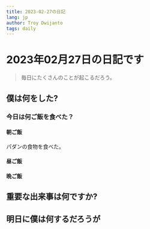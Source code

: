 ```yaml
---
title: 2023-02-27の日記
lang: jp
author: Troy Dwijanto
tags: daily
---
```

# 2023年02月27日の日記です
> 毎日にたくさんのことが起こるだろう。

## 僕は何をした?

### 今日は何ご飯を食べた？
#### 朝ご飯
パダンの食物を食べた。
#### 昼ご飯
#### 晩ご飯

## 重要な出来事は何ですか?

## 明日に僕は何するだろうが